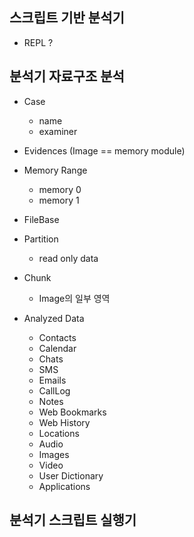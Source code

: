## 스크립트 기반 분석기
  * REPL ?


## 분석기 자료구조 분석

  * Case
    - name
    - examiner

  * Evidences (Image == memory module)

  * Memory Range
    - memory 0
    - memory 1

  * FileBase

  * Partition
    - read only data

  * Chunk
    - Image의 일부 영역

  * Analyzed Data
    - Contacts
    - Calendar
    - Chats
    - SMS
    - Emails
    - CallLog
    - Notes
    - Web Bookmarks
    - Web History
    - Locations
    - Audio
    - Images
    - Video
    - User Dictionary
    - Applications


## 분석기 스크립트 실행기

